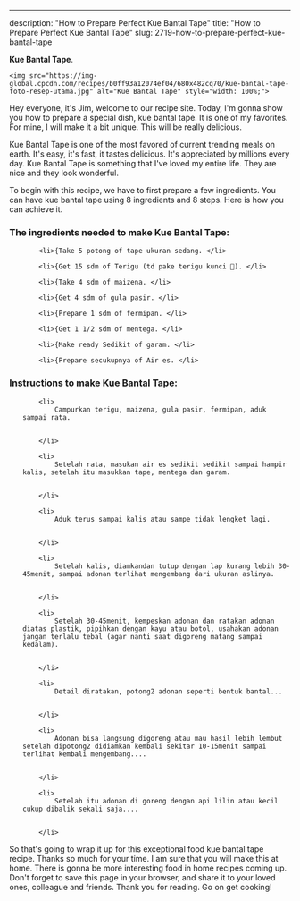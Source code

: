 ---
description: "How to Prepare Perfect Kue Bantal Tape"
title: "How to Prepare Perfect Kue Bantal Tape"
slug: 2719-how-to-prepare-perfect-kue-bantal-tape

<p>
	<strong>Kue Bantal Tape</strong>. 
	
</p>
<p>
	
	<img src="https://img-global.cpcdn.com/recipes/b0ff93a12074ef04/680x482cq70/kue-bantal-tape-foto-resep-utama.jpg" alt="Kue Bantal Tape" style="width: 100%;">
	
	
</p>
<p>
	Hey everyone, it's Jim, welcome to our recipe site. Today, I'm gonna show you how to prepare a special dish, kue bantal tape. It is one of my favorites. For mine, I will make it a bit unique. This will be really delicious.
</p>
	
<p>
	Kue Bantal Tape is one of the most favored of current trending meals on earth. It's easy, it's fast, it tastes delicious. It's appreciated by millions every day. Kue Bantal Tape is something that I've loved my entire life. They are nice and they look wonderful.
</p>
<p>
	
</p>

<p>
To begin with this recipe, we have to first prepare a few ingredients. You can have kue bantal tape using 8 ingredients and 8 steps. Here is how you can achieve it.
</p>

<h3>The ingredients needed to make Kue Bantal Tape:</h3>

<ol>
	
		<li>{Take 5 potong of tape ukuran sedang. </li>
	
		<li>{Get 15 sdm of Terigu (td pake terigu kunci 🔑). </li>
	
		<li>{Take 4 sdm of maizena. </li>
	
		<li>{Get 4 sdm of gula pasir. </li>
	
		<li>{Prepare 1 sdm of fermipan. </li>
	
		<li>{Get 1 1/2 sdm of mentega. </li>
	
		<li>{Make ready Sedikit of garam. </li>
	
		<li>{Prepare secukupnya of Air es. </li>
	
</ol>
<p>
	
</p>

<h3>Instructions to make Kue Bantal Tape:</h3>

<ol>
	
		<li>
			Campurkan terigu, maizena, gula pasir, fermipan, aduk sampai rata.
			
			
		</li>
	
		<li>
			Setelah rata, masukan air es sedikit sedikit sampai hampir kalis, setelah itu masukkan tape, mentega dan garam.
			
			
		</li>
	
		<li>
			Aduk terus sampai kalis atau sampe tidak lengket lagi.
			
			
		</li>
	
		<li>
			Setelah kalis, diamkandan tutup dengan lap kurang lebih 30-45menit, sampai adonan terlihat mengembang dari ukuran aslinya.
			
			
		</li>
	
		<li>
			Setelah 30-45menit, kempeskan adonan dan ratakan adonan diatas plastik, pipihkan dengan kayu atau botol, usahakan adonan jangan terlalu tebal (agar nanti saat digoreng matang sampai kedalam).
			
			
		</li>
	
		<li>
			Detail diratakan, potong2 adonan seperti bentuk bantal...
			
			
		</li>
	
		<li>
			Adonan bisa langsung digoreng atau mau hasil lebih lembut setelah dipotong2 didiamkan kembali sekitar 10-15menit sampai terlihat kembali mengembang....
			
			
		</li>
	
		<li>
			Setelah itu adonan di goreng dengan api lilin atau kecil cukup dibalik sekali saja....
			
			
		</li>
	
</ol>

<p>
	
</p>

<p>
	So that's going to wrap it up for this exceptional food kue bantal tape recipe. Thanks so much for your time. I am sure that you will make this at home. There is gonna be more interesting food in home recipes coming up. Don't forget to save this page in your browser, and share it to your loved ones, colleague and friends. Thank you for reading. Go on get cooking!
</p>
